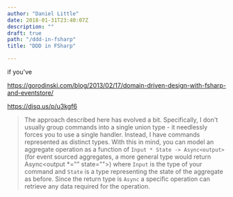 ```yaml
---
author: "Daniel Little"
date: 2018-01-31T23:40:07Z
description: ""
draft: true
path: "/ddd-in-fsharp"
title: "DDD in FSharp"

---
```


if you've

https://gorodinski.com/blog/2013/02/17/domain-driven-design-with-fsharp-and-eventstore/

https://disq.us/p/u3kgf6

>The approach described here has evolved a bit. Specifically, I don't usually group commands into a single union type - it needlessly forces you to use a single handler. Instead, I have commands represented as distinct types. With this in mind, you can model an aggregate operation as a function of `Input * State -> Async<output>` (for event sourced aggregates, a more general type would return Async<output *="" state="">) where `Input` is the type of your command and `State` is a type representing the state of the aggregate as before. Since the return type is `Async` a specific operation can retrieve any data required for the operation.

